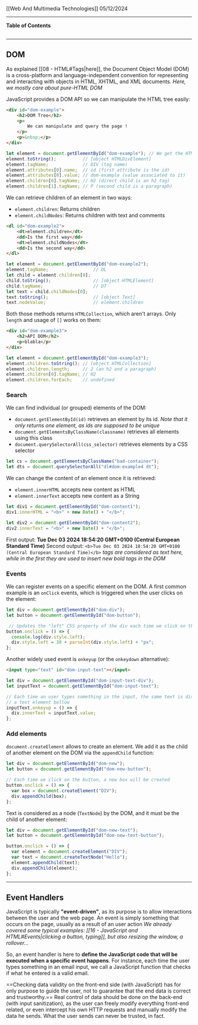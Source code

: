[[Web And Multimedia Technologies]]
05/12/2024
****
**Table of Contents**
```table-of-contents
```

****
## DOM

As explained [[08 - HTML#Tags|here]], the Document Object Model (DOM) is a cross-platform and language-independent convention for representing and interacting with objects in HTML, XHTML, and XML documents.
	*Here, we mostly care about pure-HTML DOM*

JavaScript provides a DOM API so we can manipulate the HTML tree easily:
```html
<div id="dom-example">
	<h2>DOM Tree</h2>
	<p>
		We can manipulate and query the page !
	</p>
	<p>&nbsp;</p>
</div>
```
```js
let element = document.getElementById("dom-example"); // We get the HTML element
element.toString();          // [object HTMLDivElement]
element.tagName;             // DIV (tag name)
element.attributes[0].name;  // id (first attribute is the id)
element.attributes[0].value; // dom-example (value associated to it)
element.children[0].tagName; // H2 (direct child is an h2 tag)
element.children[1].tagName; // P (second child is a paragraph)
```

We can retrieve children of an element in two ways:
- `element.children`: Returns children
- `element.childNodes`: Returns children with text and comments
```html
<dl id="dom-example2">
	<dt>element.children</dt>
	<dd>Is the first way</dd>
	<dt>element.childNodes</dt>
	<dd>Is the second way</dd>
</dl>
```
```js
let element = document.getElementById("dom-example2");
element.tagName;                 // DL
let child = element.children[0];
child.toString();                // [object HTMLElement]
child.tagName;                   // DT
let text = child.childNodes[0];
text.toString();                 // [object Text]
text.nodeValue;                  // element.children
```

Both those methods returns `HTMLCollection`, which aren't arrays. Only `length` and usage of `[]` works on them:
```html
<div id="dom-example3">
	<h2>API DOM</h2>
	<p>blabla</p>
</div>
```
```js
let element = document.getElementById("dom-example3");
element.children.toString(); // [object HTMLCollection]
element.children.length;     // 2 (an h2 and a paragraph)
element.children[0].tagName; // H2
element.children.forEach;    // undefined
```

### Search

We can find individual (or grouped) elements of the DOM:
- `document.getElementById(id)` retrieves an element by its id.
	*Note that it only returns one element, as ids are supposed to be unique*
- `document.getElementsByClassName(classname)` retrieves all elements using this class
- `document.querySelectorAll(css_selector)` retrieves elements by a CSS selector
```js
let cs = document.getElementsByClassName("bad-container");
let dts = document.querySelectorAll("dl#dom-example4 dt");
```

We can change the content of an element once it is retrieved:
- `element.innerHTML` accepts new content as HTML
- `element.innerText` accepts new content as a String
```js
let div1 = document.getElementById("dom-content1");
div1.innerHTML = "<b>" + new Date() + "</b>";

let div2 = document.getElementById("dom-content2");
div2.innerText = "<b>" + new Date() + "</b>";
```
First output: **Tue Dec 03 2024 18:54:20 GMT+0100 (Central European Standard Time)**
Second output: `<b>Tue Dec 03 2024 18:54:20 GMT+0100 (Central European Standard Time)</b>`
	*tags are considered as text here, while in the first they are used to insert new bold tags in the DOM*

### Events

We can register events on a specific element on the DOM.
A first common example is an `onClick` events, which is triggered when the user clicks on the element:
```js
let div = document.getElementById("dom-div");
let button = document.getElementById("dom-button");

 // Updates the "left" CSS property of the div each time we click on the button
button.onclick = () => {
  console.log(div.style.left);
  div.style.left = 30 + parseInt(div.style.left) + "px";
};
```

Another widely used event is `onkeyup` (or the `onkeydown` alternative):
```html
<input type="text" id="dom-input-text"></input>
```
```js
let div = document.getElementById("dom-input-text-div");
let inputText = document.getElementById("dom-input-text");

// Each time an user types something in the input, the same text is displayed in
// a text element bellow
inputText.onkeyup = () => {
  div.innerText = inputText.value;
};
```

### Add elements

`document.createElement` allows to create an element. We add it as the child of another element on the DOM via the `appendChild` function:
```js
let div = document.getElementById("dom-new");
let button = document.getElementById("dom-new-button");

// Each time we click on the button, a new box will be created
button.onclick = () => {
  var box = document.createElement("DIV");
  div.appendChild(box);
};
```

Text is considered as a node (`TextNode`) by the DOM, and it must be the child of another element:
```js
let div = document.getElementById("dom-new-text");
let button = document.getElementById("dom-new-text-button");

button.onclick = () => {
  var element = document.createElement("DIV");
  var text = document.createTextNode("Hello");
  element.appendChild(text);
  div.appendChild(element);
};
```


****
## Event Handlers

JavaScript is typically **"event-driven"**, as its purpose is to allow interactions between the user and the web page.
An event is simply something that occurs on the page, usually as a result of an user action
	*We already covered some typical examples: [[16 - JavaScript and HTML#Events|clicking a button, typing]], but also resizing the window, a rollover...*

So, an event handler is here to **define the JavaScript code that will be executed when a specific event happens**. For instance, each time the user types something in an email input, we call a JavaScript function that checks if what he entered is a valid email.

==Checking data validity on the front-end side (with JavaScript) has for only purpose to guide the user, not to guarantee that the end data is correct and trustworthy.== Real control of data should be done on the back-end (with input sanitization), as the user can freely modify everything front-end related, or even intercept his own HTTP requests and manually modify the data he sends.
What the user sends can never be trusted, in fact.



